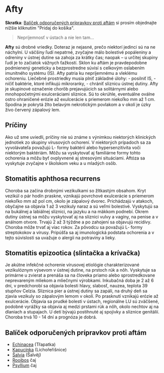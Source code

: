 Afty
====

**Skratka**: [Balíček odporučených prípravkov proti aftám](#balicek) si prosím
objednajte nižšie kliknutím "Pridaj do košíka".


> Nepríjemnosť v ústach a nie len tam…
> 
> 

**Afty** sú drobné vriedky. Doteraz je nejasné, prečo niektorí jedinci sú na ne
náchylní. U väčšiny ľudí nepatrné, zvyčajne málo bolestivé popáleniny a odreniny
v ústnej dutine sa zahoja za krátky čas; naopak – u určitej skupiny ľudí je to
začiatok vážnych ťažkostí. Sklon ku aftám je pravdepodobne podmienený geneticky
a bezprostredne súvisí s celkovým oslabením imunitného systému (IS).   Afty
patria ku nepríjemnému a vleklému ochoreniu. Liečebné prostriedky musia plniť
základné úlohy: - posilniť IS, - ničiť baktérie, ktoré infikujú mikroranky, -
chrániť sliznicu ústnej dutiny. Afty je skupinové označenie chorôb prejavujúcich
sa solitárnymi alebo mnohopočetnými exulceráciami sliznice. Sú to okrúhle,
eventuálne oválne ostro ohraničené erózie až exulcerácie s priemerom niekoľko mm
až 1 cm. Spodina je pokrytá žlto belavým nekrotickým povlakom a v okolí je úzky
živo červený zápalový lem.

Príčiny
-------

Ako už sme uviedli, príčiny nie sú známe s výnimkou niektorých klinických
jednotiek zo skupiny vírusových ochorení. V niektorých prípadoch sa za
vyvolávateľa považujú L- formy baktérií alebo hypersenzitivita voči niektorým
baktériám. Môžu sa vyskytovať aj familiárne formy tohto ochorenia a môžu byť
ovplyvnené aj stresovými situáciami. Aftóza sa vyskytuje zvyčajne v školskom
veku a u mladých osôb.

Stomatitis aphthosa recurrens
-----------------------------

Choroba sa začína drobnými vezikulkami so žltkastým obsahom. Kryt vezikúl o pár
hodín praskne, vznikajú povrchové exulcerácie s priemerom niekoľko mm až pol cm,
okolo je zápalový dvorec. Prichádzajú v atakoch, obyčajne sa objavia 1 až 3
vezikuly naraz a sú veľmi bolestivé. Vyskytujú sa na bukálnej a labiálnej
sliznici, na jazyku a na mäkkom podnebí. Okrem dutiny ústnej sa môžu vyskytovať
aj na sliznici vulvy a vagíny, na penise a v análnom otvore. Trvajú 2 až 3
týždne a po zahojení sa objavujú recidívy. Choroba môže trvať aj viac rokov. Za
pôvodcu sa považujú L- formy streptokokov a vírusy. Pripúšťa sa aj imunologická
podstata ochorenia a v tejto súvislosti sa uvažuje o alergii na potraviny a
lieky.

Stomatitis epizootica (slintačka a krívačka)
--------------------------------------------

Je akútne infekčné ochorenie vírusovej etiológie charakterizované vezikulóznym
výsevom v ústnej dutine, na prstoch rúk a nôh. Vyskytuje sa primárne u zvierat a
prenáša sa na človeka priamo alebo sprostredkovane neprevareným mliekom a
mliečnymi výrobkami. Inkubačná doba je 2 až 6 dní, v predchorobí sa objavia
bolesti hlavy, slabosť, nauzea, teplota 39 stupňov Celzia. Sliznica pier a
ústnej dutiny sa zapáli, na druhý deň sa zjavia vezikuly so zápalovým lemom v
okolí. Po prasknutí vznikajú erózie až exulcerácie. Objavia sa prudké bolesti v
ústach, regionálne LU sú zväčšené, podobné vyrážky sa objavia aj medzi prstami
rúk a nôh, okolo nechtov aj na dlaniach a stupajach. U detí bývajú postihnuté aj
spojivky a sliznice genitálií. Choroba trvá 10 - 14 dní a prognóza je dobrá.

Balíček odporučených prípravkov proti aftám
-------------------------------------------

* [Echinacea](/sip/tinktury/echinacea) (Třapatka)
* [Kapucínka](/sip/tinktury/kapucinka) (Lichořeřišnice)
* [Šalvia](/sip/#p/salvia) (Šalvěj)
* [Rooibos](/sip/caje/rooibos) čaj
* [Psyllium](/sip/caje/psyllium) čaj
